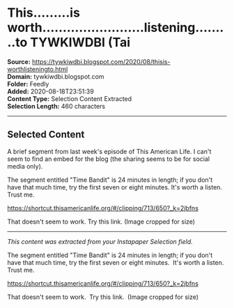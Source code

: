 # This.........is worth.........................listening.........to TYWKIWDBI (Tai

**Source:** https://tywkiwdbi.blogspot.com/2020/08/thisis-worthlisteningto.html  
**Domain:** tywkiwdbi.blogspot.com  
**Folder:** Feedly  
**Added:** 2020-08-18T23:51:39  
**Content Type:** Selection Content Extracted  
**Selection Length:** 460 characters  


---

## Selected Content

A brief segment from last week's episode of This American Life. I can't seem to find an embed for the blog (the sharing seems to be for social media only).

The segment entitled "Time Bandit" is 24 minutes in length; if you don't have that much time, try the first seven or eight minutes. It's worth a listen. Trust me.

https://shortcut.thisamericanlife.org/#/clipping/713/650?_k=2jbfns

That doesn't seem to work. Try this link. (Image cropped for size)

---

*This content was extracted from your Instapaper Selection field.*

The segment entitled "Time Bandit" is 24 minutes in length; if you don't have that much time, try the first seven or eight minutes.  It's worth a listen.  Trust me.

https://shortcut.thisamericanlife.org/#/clipping/713/650?_k=2jbfns

That doesn't seem to work.  Try this link.  (Image cropped for size)
